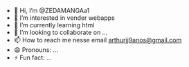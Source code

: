 - 👋 Hi, I’m @ZEDAMANGAa1
- 👀 I’m interested in vender webapps
- 🌱 I’m currently learning html
- 💞️ I’m looking to collaborate on ...
- 📫 How to reach me nesse email arthurjj9anos@gmail.com
- 😄 Pronouns: ...
- ⚡ Fun fact: ...

<!---
ZEDAMANGAa1/ZEDAMANGAa1 is a ✨ special ✨ repository because its `README.md` (this file) appears on your GitHub profile.
You can click the Preview link to take a look at your changes.
--->
